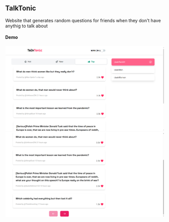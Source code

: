 ## TalkTonic

Website that generates random questions for friends when they don't have anythig to talk about

#### Demo

<p float="left">
  <img src="screenshots/1.png" />
  <img src="screenshots/2.png" />
</p>
